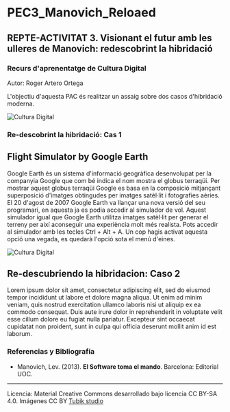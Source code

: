# PEC3_Manovich_Reloaed
## REPTE-ACTIVITAT 3. Visionant el futur amb les ulleres de Manovich: redescobrint la hibridació 

### Recurs d'aprenentatge de Cultura Digital


Autor: Roger Artero Ortega


L'objectiu d'aquesta PAC és realitzar un assaig sobre dos casos d'hibridació moderna.

![Cultura Digital](https://miro.medium.com/max/1400/0*9PyyNvrO2PcD3KuU.png) 



### Re-descobrint la hibridació: Cas 1

## Flight Simulator by Google Earth

Google Earth és un sistema d'informació geogràfica desenvolupat per la companyia Google que com bé indica el nom mostra el globus terraqüi. Per mostrar aquest globus terraqüi Google es basa en la composició mitjançant superposició d'imatges obtingudes per imatges satèl·lit i fotografies aèries.
El 20 d'agost de 2007 Google Earth va llançar una nova versió del seu programari, en aquesta ja es podia accedir al simulador de vol. Aquest simulador igual que Google Earth utilitza imatges satèl·lit per generar el terreny per així aconseguir una experiència molt més realista. Pots accedir al simulador amb les tecles Ctrl + Alt + A. Un cop hagis activat aquesta opció una vegada, es quedarà l'opció sota el menú d'eines.

![Cultura Digital](https://miro.medium.com/max/1400/0*9PyyNvrO2PcD3KuU.png)


## Re-descubriendo la hibridacion: Caso 2

Lorem ipsum dolor sit amet, consectetur adipiscing elit, sed do eiusmod tempor incididunt ut labore et dolore magna aliqua. Ut enim ad minim veniam, quis nostrud exercitation ullamco laboris nisi ut aliquip ex ea commodo consequat. Duis aute irure dolor in reprehenderit in voluptate velit esse cillum dolore eu fugiat nulla pariatur. Excepteur sint occaecat cupidatat non proident, sunt in culpa qui officia deserunt mollit anim id est laborum.


### Referencias y Bibliografía

* Manovich, Lev. (2013). **El Software toma el mando**. Barcelona: Editorial UOC. 


----

Licencia: Material Creative Commons desarrollado bajo licencia CC BY-SA 4.0. Imágenes CC BY [Tubik studio](https://blog.tubikstudio.com/how-to-create-original-flat-illustrations-designers-tips/) 
